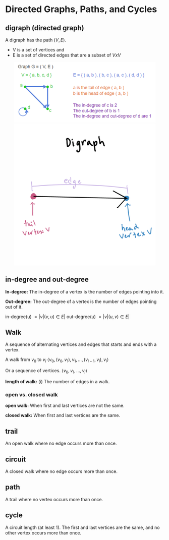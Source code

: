 # Directed Graphs, Paths, and Cycles

## digraph (directed graph)

A digraph has the path $(V, E)$. 

- V is a set of vertices and 
- E is a set of directed edges that are a subset of $VxV$

<center><img src="digraph.png" width="450"></center>

<center><img src="digraphDrawing.png" width="450"></center>

## in-degree and out-degree

__In-degree:__
 The in-degree of a vertex is the number of edges pointing into it.

__Out-degree:__
The out-degree of a vertex is the number of edges pointing out of it.

in-degree(u) $= |{ v | (v, u) ∈ E }|$
out-degree(u) $= |{ v | (u, v) ∈ E }|$

## Walk

A sequence of alternating vertices and edges that starts and ends with a vertex.

A walk from $v_0$ to $v_i$
$\langle v_0, (v_0, v_1), v_1, ... ,(v_{i-1}, v_i), v_i\rangle$

Or a sequence of vertices.
$\langle v_0, v_1, ... ,v_i\rangle$

__length of walk:__ (i) The number of edges in a walk.

### open vs. closed walk

__open walk:__
When first and last vertices are not the same.

__closed walk:__
When first and last vertices are the same.

## trail
An open walk where no edge occurs more than once.

## circuit 
A closed walk where no edge occurs more than once.

## path
A trail where no vertex occurs more than once.

## cycle  
A circuit length (at least 1). The first and last vertices are the same, and no other vertex occurs more than once. 